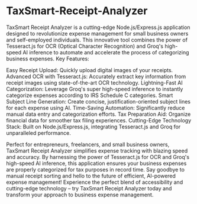 # TaxSmart-Receipt-Analyzer
TaxSmart Receipt Analyzer is a cutting-edge Node.js/Express.js application designed to revolutionize expense management for small business owners and self-employed individuals. This innovative tool combines the power of Tesseract.js for OCR (Optical Character Recognition) and Groq's high-speed AI inference to automate and accelerate the process of categorizing business expenses.
Key Features:

Easy Receipt Upload: Quickly upload digital images of your receipts.
Advanced OCR with Tesseract.js: Accurately extract key information from receipt images using state-of-the-art OCR technology.
Lightning-Fast AI Categorization: Leverage Groq's super high-speed inference to instantly categorize expenses according to IRS Schedule C categories.
Smart Subject Line Generation: Create concise, justification-oriented subject lines for each expense using AI.
Time-Saving Automation: Significantly reduce manual data entry and categorization efforts.
Tax Preparation Aid: Organize financial data for smoother tax filing experiences.
Cutting-Edge Technology Stack: Built on Node.js/Express.js, integrating Tesseract.js and Groq for unparalleled performance.

Perfect for entrepreneurs, freelancers, and small business owners, TaxSmart Receipt Analyzer simplifies expense tracking with blazing speed and accuracy. By harnessing the power of Tesseract.js for OCR and Groq's high-speed AI inference, this application ensures your business expenses are properly categorized for tax purposes in record time. Say goodbye to manual receipt sorting and hello to the future of efficient, AI-powered expense management!
Experience the perfect blend of accessibility and cutting-edge technology – try TaxSmart Receipt Analyzer today and transform your approach to business expense management.
